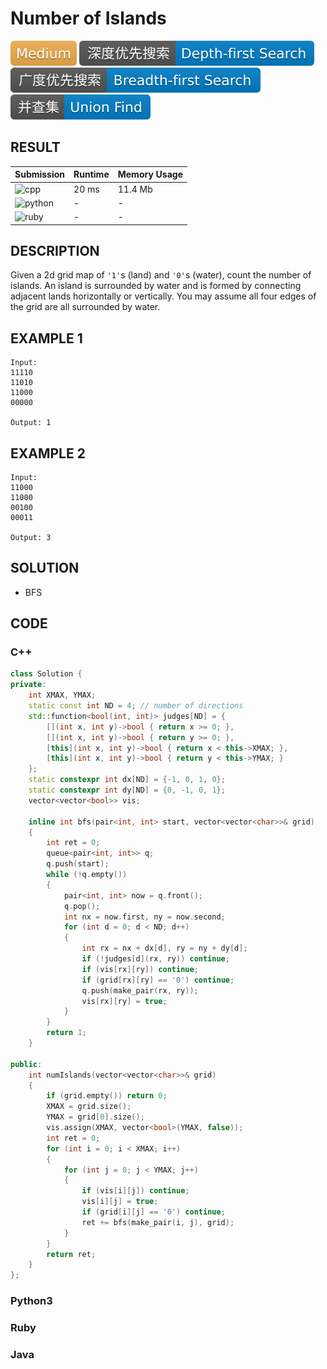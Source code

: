# Number of Islands

![Medium](../../materials/-Medium-f0ad4e.svg) ![Depth--first_Search](../../materials/深度优先搜索-Depth--first_Search-007ec6.svg) ![Breadth--first_Search](../../materials/广度优先搜索-Breadth--first_Search-007ec6.svg) ![Union_Find](../../materials/并查集-Union_Find-007ec6.svg)

## RESULT

| Submission                                                        | Runtime | Memory Usage |
| ----------------------------------------------------------------- | ------- | ------------ |
| ![cpp](https://img.shields.io/badge/leetcode200-cpp-f34b7d.svg)   | 20 ms   | 11.4 Mb      |
| ![python](https://img.shields.io/badge/leetcode200-py-3572A5.svg) | -       | -            |
| ![ruby](https://img.shields.io/badge/leetcode200-rb-701516.svg)   | -       | -            |

## DESCRIPTION

Given a 2d grid map of `'1'`s (land) and `'0'`s (water), count the number of islands. An island is surrounded by water and is formed by connecting adjacent lands horizontally or vertically. You may assume all four edges of the grid are all surrounded by water.

## EXAMPLE 1

```plain
Input:
11110
11010
11000
00000

Output: 1
```

## EXAMPLE 2

```plain
Input:
11000
11000
00100
00011

Output: 3
```

## SOLUTION

* BFS

## CODE

### C++

```cpp
class Solution {
private:
    int XMAX, YMAX;
    static const int ND = 4; // number of directions
    std::function<bool(int, int)> judges[ND] = {
        [](int x, int y)->bool { return x >= 0; },
        [](int x, int y)->bool { return y >= 0; },
        [this](int x, int y)->bool { return x < this->XMAX; },
        [this](int x, int y)->bool { return y < this->YMAX; }
    };
    static constexpr int dx[ND] = {-1, 0, 1, 0};
    static constexpr int dy[ND] = {0, -1, 0, 1};
    vector<vector<bool>> vis;

    inline int bfs(pair<int, int> start, vector<vector<char>>& grid)
    {
        int ret = 0;
        queue<pair<int, int>> q;
        q.push(start);
        while (!q.empty())
        {
            pair<int, int> now = q.front();
            q.pop();
            int nx = now.first, ny = now.second;
            for (int d = 0; d < ND; d++)
            {
                int rx = nx + dx[d], ry = ny + dy[d];
                if (!judges[d](rx, ry)) continue;
                if (vis[rx][ry]) continue;
                if (grid[rx][ry] == '0') continue;
                q.push(make_pair(rx, ry));
                vis[rx][ry] = true;
            }
        }
        return 1;
    }

public:
    int numIslands(vector<vector<char>>& grid)
    {
        if (grid.empty()) return 0;
        XMAX = grid.size();
        YMAX = grid[0].size();
        vis.assign(XMAX, vector<bool>(YMAX, false));
        int ret = 0;
        for (int i = 0; i < XMAX; i++)
        {
            for (int j = 0; j < YMAX; j++)
            {
                if (vis[i][j]) continue;
                vis[i][j] = true;
                if (grid[i][j] == '0') continue;
                ret += bfs(make_pair(i, j), grid);
            }
        }
        return ret;
    }
};
```

### Python3

### Ruby

### Java
